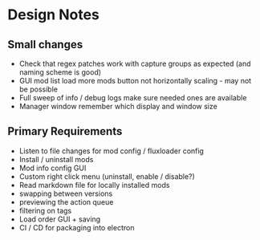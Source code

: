 # Design Notes

## Small changes

-   Check that regex patches work with capture groups as expected (and naming scheme is good)
-   GUI mod list load more mods button not horizontally scaling - may not be possible
-   Full sweep of info / debug logs make sure needed ones are available
-   Manager window remember which display and window size

## Primary Requirements

-   Listen to file changes for mod config / fluxloader config
-   Install / uninstall mods
-   Mod info config GUI
-   Custom right click menu (uninstall, enable / disable?)
-   Read markdown file for locally installed mods
-   swapping between versions
-   previewing the action queue
-   filtering on tags
-   Load order GUI + saving
-   CI / CD for packaging into electron

